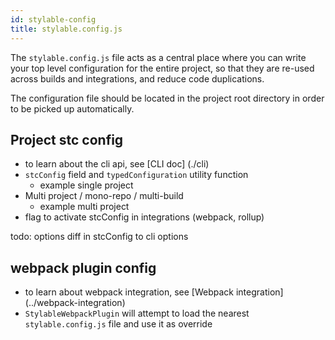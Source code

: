 ```yaml
---
id: stylable-config
title: stylable.config.js
---
```


The `stylable.config.js` file acts as a central place where you can write your top level configuration for the entire project, so that they are re-used across builds and integrations, and reduce code duplications.

The configuration file should be located in the project root directory in order to be picked up automatically.

## Project stc config

- to learn about the cli api, see [CLI doc] (./cli)
- `stcConfig` field and `typedConfiguration` utility function
  - example single project
- Multi project / mono-repo / multi-build
  - example multi project
- flag to activate stcConfig in integrations (webpack, rollup)

todo: options diff in stcConfig to cli options

## webpack plugin config

- to learn about webpack integration, see [Webpack integration] (../webpack-integration)
- `StylableWebpackPlugin` will attempt to load the nearest `stylable.config.js` file and use it as override
